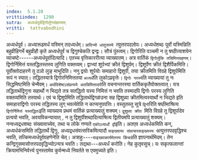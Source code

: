 ```yaml
---
index:  5.1.28
vrittiindex:  1290
sutra:  अध्यर्धपूर्वद्विगोर्लुगसंज्ञायाम्
vritti:  tattvabodhini 
---
```


अध्यर्धपूर्व। अध्यारूढमर्धं यस्मिन् तदध्यर्धम्। `प्रादिभ्यो धातुजस्ये `त्युत्तरपदलोपः। अध्यर्धशब्दः पूर्वो यस्मिन्निति बहुव्रीहिगर्भे बहुव्रीहौ कृते अध्यर्धपूर्वं च द्विगुश्चेकति द्वन्द्वः। सौत्रं पुंस्त्वम्। द्विगोरिति पञ्चमी न तु षष्ठीत्याशयेन व्याचष्टे------अध्यर्धपूर्वादित्यादि। एतच्च वृत्तिकाररीत्या व्याख्यातम्। अत्र वार्तिकं `द्विगोर्लुकि तन्निमित्तग्रहणम्`। द्विगोर्निमित्तं यस्तद्धितस्तस्य लुगिति वक्तव्यम्। द्वाभ्यां शूर्पभ्यां क्रीतं द्विशूर्पम्। द्विशूर्पेण क्रीतं द्विशैर्पिकमिति। पूर्वोक्तोदाहरणे तु ठञो लुङ् माभूदिति। ननु द्वयोः शूर्पयोः समाहारो द्विशूर्पी, तया क्रीतमिति विग्रहे द्विशूर्पमिति रूपं न स्यात्। तद्धितस्यात्रे द्विगोरनिमित्ततया `अध्यर्धे`ति लुकोऽप्रवृत्तेः। `द्विगोः परस्ये`ति व्याख्यायां तु नः सिद्धमिष्टमिति चेन्मैवम्। `अर्थविशेषाऽसंप्रत्यये अतन्निमित्तादपी`ति वचनान्तरस्या वार्तिककृतैवोक्तत्वात्। यत्र तद्धितार्थद्विगुना सहार्थो न भिद्यते तत्र सतद्धितो यस्य निमित्तं न भवति तस्मादपि द्विगोः परस्य लुगिति वक्तव्यमिति तस्यार्थः। एवं च द्विशूर्पमिति तद्धितार्थद्विग#उना सह द्विशूप्र्या क्रीतमित्यस्यार्थो न भिद्यते इति समाहाराद्विगोः परस्य तद्धितस्य लुग् भवत्येवेति न काप्यनुपपत्तिः। वस्तुतस्तु सूत्रे `द्विगो`रिति षष्ठीमाश्रित्य `द्विगोर्निमित्तं यस्तद्धितः`इति व्याख्याय प्रथमं वार्तिकं प्रत्याख्यातुं शक्यम्। `द्वुशूप्र्या क्रीत `मिति विग्रहे तु द्विशूर्पादेव प्रत्ययो भवति, अवयविकन्यायात् , न तु द्विशूर्पीशब्दादित्याश्रित्य द्वितीयमपि प्रत्याख्यातुं शक्यम्। नन्वध्यद्र्धशब्दः संख्यावाच्येव, तथा च लोके गण्यते `एकोऽध्यार्धो द्वौ`इति। अतएव अध्यर्धकमिति कन्, अध्यर्धकंसमिति तद्धितार्थे द्विगुः, अध्यद्र्धसंवत्सरिकमित्यादौ `सङ्ख्यायाः संवत्सरसङ्ख्यस्य चे`त्युत्तरपदवृद्धिश्च भवति, तत्किमध्यर्धपूर्वग्रहणेनेति चेत्। अत्राहुः----`सङ्ख्याकार्यमेतस्य किंचन्ने`ति ज्ञापनार्थमिदम्। तेन कन्द्विगुसमासोत्तरपदवृद्धिभ्योऽन्यत्र भवति। तद्यथा---अध्यर्धं करोति। नेह कुतृवसुच्। यः सकृत्फलान्तां क्रियामभिनिर्वर्त्त्य पुनस्तामेव कुर्वन्मध्ये निवर्तते स एवमुच्यते इति।

